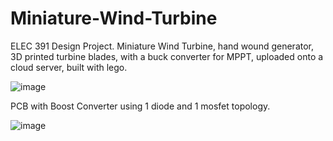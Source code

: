 # Miniature-Wind-Turbine
ELEC 391 Design Project. Miniature Wind Turbine, hand wound generator, 3D printed turbine blades, with a buck converter for MPPT, uploaded onto a cloud server, built with lego.


![image](https://user-images.githubusercontent.com/32754336/114273239-1b951580-99ce-11eb-90ea-7790d9f49d57.png)

PCB with Boost Converter using 1 diode and 1 mosfet topology.

![image](https://user-images.githubusercontent.com/32754336/114273364-99592100-99ce-11eb-9cb8-b77d54caa7c2.png)

